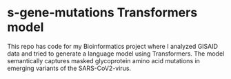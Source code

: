 # s-gene-mutations Transformers model
This repo has code for my Bioinformatics project where I analyzed GISAID data and tried to generate a language model using Transformers. The model semantically captures masked
glycoprotein amino acid mutations in emerging variants of the SARS-CoV2-virus. 
